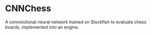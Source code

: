 # CNNChess
A convolutional neural network trained on Stockfish to evaluate chess boards, implemented into an engine.
